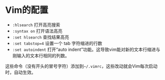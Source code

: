 # Vim的配置

- `:hlsearch` 打开高亮搜索
- `:syntax on` 打开语法高亮
- `:set hlsearch` 查找结果高亮
- `:set tabstop=4` 设置一个 tab 字符缩进的行数
- `:set autoindent` 打开“auto indent”功能。这导致vim能对新的文本行缩进与刚输入的文本行相同的列数。

这些命令（没有开头的冒号字符）添加到`~/.vimrc`，这些改动就会Vim每次启动时，自动生效。
